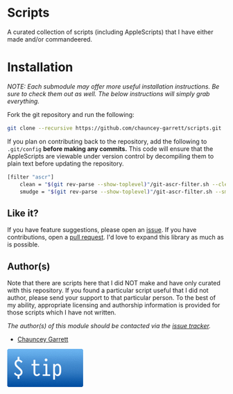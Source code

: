 # Scripts

A curated collection of scripts (including AppleScripts) that I have either made and/or commandeered.

# Installation

*NOTE: Each submodule may offer more useful installation instructions. Be sure to check them out as well. The below instructions will simply grab everything.*

Fork the git repository and run the following:

```sh
git clone --recursive https://github.com/chauncey-garrett/scripts.git
```

If you plan on contributing back to the repository, add the following to `.git/config` **before making any commits.** This code will ensure that the AppleScripts are viewable under version control by decompiling them to plain text before updating the repository.

```sh
[filter "ascr"]
	clean = "$(git rev-parse --show-toplevel)"/git-ascr-filter.sh --clean %f
	smudge = "$(git rev-parse --show-toplevel)"/git-ascr-filter.sh --smudge %f"
```

## Like it?

If you have feature suggestions, please open an [issue](https://github.com/chauncey-garrett/scripts/issues "chauncey-garrett/scripts/issues"). If you have contributions, open a [pull request](https://github.com/chauncey-garrett/scripts/pull-request "chauncey-garrett/scripts/pulls"). I'd love to expand this library as much as is possible.

## Author(s)

Note that there are scripts here that I did NOT make and have only curated with this repository. If you found a particular script useful that I did not author, please send your support to that particular person. To the best of my ability, appropriate licensing and authorship information is provided for those scripts which I have not written.

*The author(s) of this module should be contacted via the [issue tracker](https://github.com/chauncey-garrett/scripts/issues "chauncey-garrett/scripts/issues").*

  - [Chauncey Garrett](https://github.com/chauncey-garrett "chauncey-garrett")

[![](/img/tip.gif)](http://chauncey.io/about/index.html#tip)
